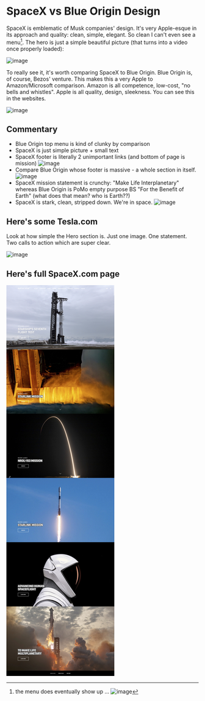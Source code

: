# SpaceX vs Blue Origin Design

SpaceX is emblematic of Musk companies' design. It's very Apple-esque in its approach and quality: clean, simple, elegant. So clean I can't even see a menu[^1]. The hero is just a simple beautiful picture (that turns into a video once properly loaded):

![image](https://github.com/user-attachments/assets/a21d4cf2-b358-4ec9-903e-8e6c2c024692)

To really see it, it's worth comparing SpaceX to Blue Origin. Blue Origin  is, of course, Bezos' venture. This makes this a very Apple to Amazon/Microsoft comparison. Amazon is all competence, low-cost, "no bells and whistles". Apple is all quality, design, sleekness. You can see this in the websites.


![image](https://github.com/user-attachments/assets/40d7e35d-e5f8-4b2d-b239-77c6a3262289)


## Commentary

- Blue Origin top menu is kind of clunky by comparison
- SpaceX is just simple picture + small text
- SpaceX footer is literally 2 unimportant links (and bottom of page is mission)
  ![image](https://github.com/user-attachments/assets/38eca2ee-0cde-40e0-ad84-9e91d0aa92ca)
- Compare Blue Origin whose footer is massive - a whole section in itself.
  ![image](https://github.com/user-attachments/assets/212ccbfb-fabf-42fe-8cb9-5f1164ff4510)
- SpaceX mission statement is crunchy: "Make Life Interplanetary" whereas Blue Origin is PoMo empty purpose BS "For the Benefit of Earth" (what does that mean? who is Earth??)
- SpaceX is stark, clean, stripped down. We're in space.
  ![image](https://github.com/user-attachments/assets/d2a5fab3-eaed-4ba7-93eb-dfa708047728)

## Here's some Tesla.com

Look at how simple the Hero section is. Just one image. One statement. Two calls to action which are super clear.

![image](https://github.com/user-attachments/assets/0fb96e6f-88ba-442b-a4a1-d129f11f73b9)

## Here's full SpaceX.com page

![image](/assets/SpaceX.jpg)


[^1]: the menu does eventually show up ... ![image](https://github.com/user-attachments/assets/ded9d24b-5e66-4515-a910-63dd7fdab7fb)
